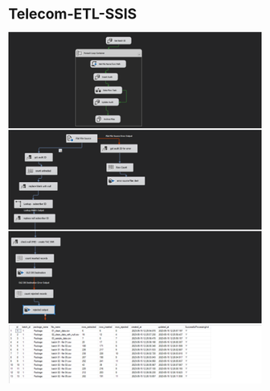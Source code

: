 # Telecom-ETL-SSIS

![Screenshot: ](Img/1.png )
![Screenshot: ](Img/2.png )
![Screenshot: ](Img/3.png )
![Screenshot: ](Img/4.png )